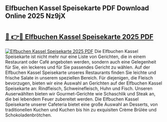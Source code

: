 ## Elfbuchen Kassel Speisekarte PDF Download Online 2025 Nz9jX

# <h2><a href="http://gcacpx5.nevu.top/?p=Elfbuchen+Kassel+Speisekarte">🔗 👉🔴 Elfbuchen Kassel Speisekarte 2025 PDF</a></h2>

[![Elfbuchen Kassel Speisekarte 2025 PDF](https://i.imgur.com/dBaPXMq.png)](http://gcacpx5.nevu.top/?p=Elfbuchen+Kassel+Speisekarte)
Die Elfbuchen Kassel Speisekarte ist nicht mehr nur eine Liste von Gerichten, die in einem Restaurant oder Café angeboten werden, sondern auch eine Gelegenheit für Sie, ein leckeres und für Sie passendes Gericht zu wählen. Auf der Elfbuchen Kassel Speisekarte unseres Restaurants finden Sie leichte und frische Salate in unserem speziellen Bereich. Für diejenigen, die Fleisch bevorzugen, bieten wir eine Auswahl an Gerichten auf der Elfbuchen Kassel Speisekarte an: Rindfleisch, Schweinefleisch, Huhn und Fisch. Unseren Auserwählten bieten wir Gourmet-Gerichte wie Schaschlik und Steak an, die bei lebendem Feuer zubereitet werden. Die Elfbuchen Kassel Speisekarte unserer Cafeteria bietet eine große Auswahl an Desserts, von traditionellen Kuchen und Kuchen bis hin zu exquisiten Crème Brûlée und Schokoladenbrötchen.
